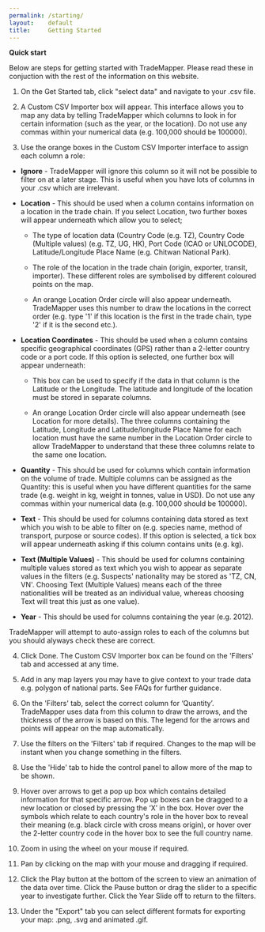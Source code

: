 ```yaml
---
permalink: /starting/
layout:    default
title:     Getting Started
---
```



__Quick start__

Below are steps for getting started with TradeMapper. Please read these in conjuction with the rest of the information on this website.

1) On the Get Started tab, click "select data" and navigate to your .csv file.

2) A Custom CSV Importer box will appear. This interface allows you to map any data by telling TradeMapper which columns to look in for certain information (such as the year, or the location). Do not use any commas within your numerical data (e.g. 100,000 should be 100000).

3) Use the orange boxes in the Custom CSV Importer interface to assign each column a role:

  * __Ignore__ - TradeMapper will ignore this column so it will not be possible to filter on at a later stage. This is useful when you have lots of columns in your .csv which are irrelevant.
 
  * __Location__ - This should be used when a column contains information on a location in the trade chain. If you select Location, two further boxes will appear underneath which allow you to select;
  
     * The type of location data (Country Code (e.g. TZ), Country Code (Multiple values) (e.g. TZ, UG, HK), Port Code (ICAO or UNLOCODE), Latitude/Longitude Place Name (e.g. Chitwan National Park).
     
     * The role of the location in the trade chain (origin, exporter, transit, importer). These different roles are symbolised by different coloured points on the map.
     
     * An orange Location Order circle will also appear underneath. TradeMapper uses this number to draw the locations in the correct order (e.g. type '1' if this location is the first in the trade chain, type '2' if it is the second etc.).

  * __Location Coordinates__ - This should be used when a column contains specific geographical coordinates (GPS) rather than a 2-letter country code or a port code. If this option is selected, one further box will appear underneath:
 
     * This box can be used to specify if the data in that column is the Latitude or the Longitude. The latitude and longitude of the location must be stored in separate columns. 
 
     * An orange Location Order circle will also appear underneath (see Location for more details). The three columns containing the Latitude, Longitude and Latitude/longitude Place Name for each location must have the same number in the Location Order circle to allow TradeMapper to understand that these three columns relate to the same one location.

  * __Quantity__ - This should be used for columns which contain information on the volume of trade. Multiple columns can be assigned as the Quantity: this is useful when you have different quantities for the same trade (e.g. weight in kg, weight in tonnes, value in USD). Do not use any commas within your numerical data (e.g. 100,000 should be 100000).
 
  * __Text__ - This should be used for columns containing data stored as text which you wish to be able to filter on (e.g. species name, method of transport, purpose or source codes). If this option is selected, a tick box will appear underneath asking if this column contains units (e.g. kg).
 
 * __Text (Multiple Values)__ - This should be used for columns containing multiple values stored as text which you wish to appear as separate values in the filters (e.g. Suspects' nationality may be stored as 'TZ, CN, VN'. Choosing Text (Multiple Values) means each of the three nationalities will be treated as an individual value, whereas choosing Text will treat this just as one value).

 * __Year__ - This should be used for columns containing the year (e.g. 2012).

TradeMapper will attempt to auto-assign roles to each of the columns but you should alyways check these are correct.

4) Click Done. The Custom CSV Importer box can be found on the 'Filters' tab and accessed at any time.

5) Add in any map layers you may have to give context to your trade data e.g. polygon of national parts. See FAQs for further guidance.

6) On the 'Filters' tab, select the correct column for ‘Quantity’. TradeMapper uses data from this column to draw the arrows, and the thickness of the arrow is based on this. The legend for the arrows and points will appear on the map automatically.

7) Use the filters on the 'Filters' tab if required. Changes to the map will be instant when you change something in the filters.

8) Use the 'Hide' tab to hide the control panel to allow more of the map to be shown.

9) Hover over arrows to get a pop up box which contains detailed information for that specific arrow. Pop up boxes can be dragged to a new location or closed by pressing the ‘X’ in the box.  Hover over the symbols which relate to each country's role in the hover box to reveal their meaning (e.g. black circle with cross means origin), or hover over the 2-letter country code in the hover box to see the full country name.

10) Zoom in using the wheel on your mouse if required.

11) Pan by clicking on the map with your mouse and dragging if required.

12) Click the Play button at the bottom of the screen to view an animation of the data over time. Click the Pause button or drag the slider to a specific year to investigate further. Click the Year Slide off to return to the filters.

13) Under the "Export" tab you can select different formats for exporting your map: .png, .svg and animated .gif.









